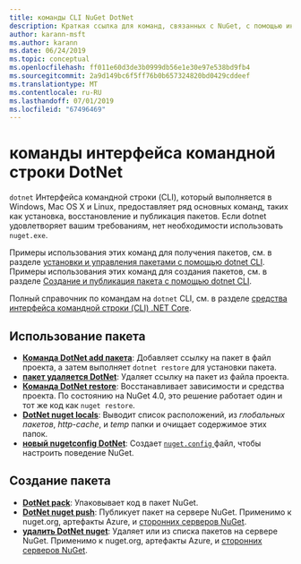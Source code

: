 ```yaml
---
title: команды CLI NuGet DotNet
description: Краткая ссылка для команд, связанных с NuGet, с помощью интерфейса командной строки dotnet.
author: karann-msft
ms.author: karann
ms.date: 06/24/2019
ms.topic: conceptual
ms.openlocfilehash: ff011e60d3de3b0999db56e1e30e97e538bd9fb4
ms.sourcegitcommit: 2a9d149bc6f5ff76b0b657324820bd0429cddeef
ms.translationtype: MT
ms.contentlocale: ru-RU
ms.lasthandoff: 07/01/2019
ms.locfileid: "67496469"
---
```

# <a name="dotnet-cli-commands"></a>команды интерфейса командной строки DotNet

`dotnet` Интерфейса командной строки (CLI), который выполняется в Windows, Mac OS X и Linux, предоставляет ряд основных команд, таких как установка, восстановление и публикация пакетов. Если dotnet удовлетворяет вашим требованиям, нет необходимости использовать `nuget.exe`.

Примеры использования этих команд для получения пакетов, см. в разделе [установки и управления пакетами с помощью dotnet CLI](../consume-packages/install-use-packages-dotnet-cli.md). Примеры использования этих команд для создания пакетов, см. в разделе [Создание и публикация пакета с помощью dotnet CLI](../quickstart/create-and-publish-a-package-using-the-dotnet-cli.md).

Полный справочник по командам на `dotnet` CLI, см. в разделе [средства интерфейса командной строки (CLI) .NET Core](/dotnet/core/tools/?tabs=netcore2x).

## <a name="package-consumption"></a>Использование пакета

- [**Команда DotNet add пакета**](/dotnet/core/tools/dotnet-add-package): Добавляет ссылку на пакет в файл проекта, а затем выполняет `dotnet restore` для установки пакета.
- [**пакет удаляется DotNet**](/dotnet/core/tools/dotnet-remove-package): Удаляет ссылку на пакет из файла проекта.
- [**Команда DotNet restore**](/dotnet/core/tools/dotnet-restore?tabs=netcore2x): Восстанавливает зависимости и средства проекта. По состоянию на NuGet 4.0, это решение работает один и тот же код как `nuget restore`.
- [**DotNet nuget locals**](/dotnet/core/tools/dotnet-nuget-locals): Выводит список расположений, из *глобальных пакетов*, *http-cache*, и *temp* папки и очищает содержимое этих папок.
- [**новый nugetconfig DotNet**](/dotnet/core/tools/dotnet-new): Создает [ `nuget.config` ](../reference/nuget-config-file.md) файл, чтобы настроить поведение NuGet.

## <a name="package-creation"></a>Создание пакета

- [**DotNet pack**](/dotnet/core/tools/dotnet-pack?tabs=netcore2x): Упаковывает код в пакет NuGet.
- [**DotNet nuget push**](/dotnet/core/tools/dotnet-nuget-push): Публикует пакет на сервере NuGet. Применимо к nuget.org, артефакты Azure, и [сторонних серверов NuGet](../hosting-packages/overview.md).
- [**удалить DotNet nuget**](/dotnet/core/tools/dotnet-nuget-delete): Удаляет или из списка пакетов на сервере NuGet. Применимо к nuget.org, артефакты Azure, и [сторонних серверов NuGet](../hosting-packages/overview.md).

